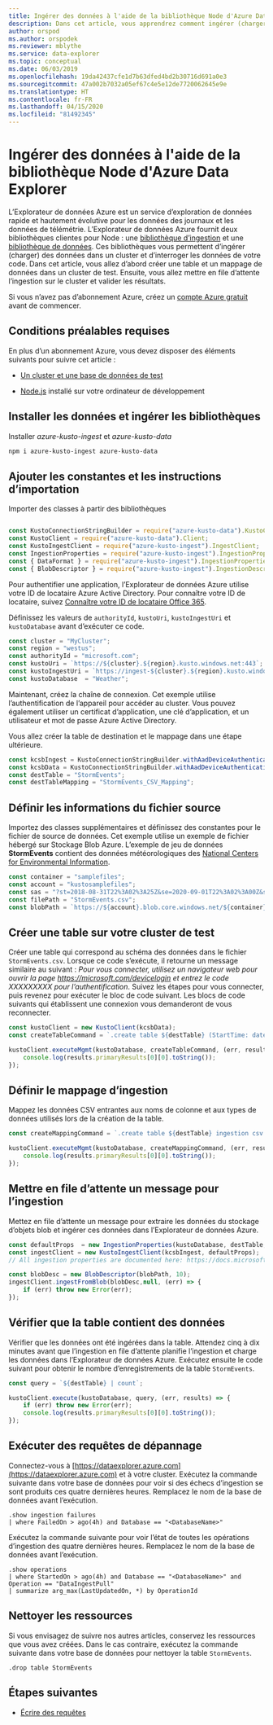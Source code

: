 ```yaml
---
title: Ingérer des données à l'aide de la bibliothèque Node d'Azure Data Explorer
description: Dans cet article, vous apprendrez comment ingérer (charger) des données dans Azure Data Explorer à l’aide de Node.js.
author: orspod
ms.author: orspodek
ms.reviewer: mblythe
ms.service: data-explorer
ms.topic: conceptual
ms.date: 06/03/2019
ms.openlocfilehash: 19da42437cfe1d7b63dfed4bd2b30716d691a0e3
ms.sourcegitcommit: 47a002b7032a05ef67c4e5e12de7720062645e9e
ms.translationtype: HT
ms.contentlocale: fr-FR
ms.lasthandoff: 04/15/2020
ms.locfileid: "81492345"
---
```

# <a name="ingest-data-using-the-azure-data-explorer-node-library"></a>Ingérer des données à l'aide de la bibliothèque Node d'Azure Data Explorer

L’Explorateur de données Azure est un service d’exploration de données rapide et hautement évolutive pour les données des journaux et les données de télémétrie. L’Explorateur de données Azure fournit deux bibliothèques clientes pour Node : une [bibliothèque d’ingestion](https://github.com/Azure/azure-kusto-node/tree/master/azure-kusto-ingest) et une [bibliothèque de données](https://github.com/Azure/azure-kusto-node/tree/master/azure-kusto-data). Ces bibliothèques vous permettent d’ingérer (charger) des données dans un cluster et d’interroger les données de votre code. Dans cet article, vous allez d’abord créer une table et un mappage de données dans un cluster de test. Ensuite, vous allez mettre en file d’attente l’ingestion sur le cluster et valider les résultats.

Si vous n’avez pas d’abonnement Azure, créez un [compte Azure gratuit](https://azure.microsoft.com/free/) avant de commencer.

## <a name="prerequisites"></a>Conditions préalables requises

En plus d’un abonnement Azure, vous devez disposer des éléments suivants pour suivre cet article :

* [Un cluster et une base de données de test](create-cluster-database-portal.md)

* [Node.js](https://nodejs.org/en/download/) installé sur votre ordinateur de développement

## <a name="install-the-data-and-ingest-libraries"></a>Installer les données et ingérer les bibliothèques

Installer *azure-kusto-ingest* et *azure-kusto-data*

```bash
npm i azure-kusto-ingest azure-kusto-data
```

## <a name="add-import-statements-and-constants"></a>Ajouter les constantes et les instructions d’importation

Importer des classes à partir des bibliothèques

```javascript

const KustoConnectionStringBuilder = require("azure-kusto-data").KustoConnectionStringBuilder;
const KustoClient = require("azure-kusto-data").Client;
const KustoIngestClient = require("azure-kusto-ingest").IngestClient;
const IngestionProperties = require("azure-kusto-ingest").IngestionProperties;
const { DataFormat } = require("azure-kusto-ingest").IngestionPropertiesEnums;
const { BlobDescriptor } = require("azure-kusto-ingest").IngestionDescriptors;

```
Pour authentifier une application, l’Explorateur de données Azure utilise votre ID de locataire Azure Active Directory. Pour connaître votre ID de locataire, suivez [Connaître votre ID de locataire Office 365](https://docs.microsoft.com/onedrive/find-your-office-365-tenant-id).

Définissez les valeurs de `authorityId`, `kustoUri`, `kustoIngestUri` et `kustoDatabase` avant d’exécuter ce code.

```javascript
const cluster = "MyCluster";
const region = "westus";
const authorityId = "microsoft.com";
const kustoUri = `https://${cluster}.${region}.kusto.windows.net:443`;
const kustoIngestUri = `https://ingest-${cluster}.${region}.kusto.windows.net:443`;
const kustoDatabase  = "Weather";
```

Maintenant, créez la chaîne de connexion. Cet exemple utilise l’authentification de l’appareil pour accéder au cluster. Vous pouvez également utiliser un certificat d’application, une clé d’application, et un utilisateur et mot de passe Azure Active Directory.

Vous allez créer la table de destination et le mappage dans une étape ultérieure.

```javascript
const kcsbIngest = KustoConnectionStringBuilder.withAadDeviceAuthentication(kustoIngestUri, authorityId);
const kcsbData = KustoConnectionStringBuilder.withAadDeviceAuthentication(kustoUri, authorityId);
const destTable = "StormEvents";
const destTableMapping = "StormEvents_CSV_Mapping";
```

## <a name="set-source-file-information"></a>Définir les informations du fichier source

Importez des classes supplémentaires et définissez des constantes pour le fichier de source de données. Cet exemple utilise un exemple de fichier hébergé sur Stockage Blob Azure. L’exemple de jeu de données **StormEvents** contient des données météorologiques des [National Centers for Environmental Information](https://www.ncdc.noaa.gov/stormevents/).

```javascript
const container = "samplefiles";
const account = "kustosamplefiles";
const sas = "?st=2018-08-31T22%3A02%3A25Z&se=2020-09-01T22%3A02%3A00Z&sp=r&sv=2018-03-28&sr=b&sig=LQIbomcKI8Ooz425hWtjeq6d61uEaq21UVX7YrM61N4%3D";
const filePath = "StormEvents.csv";
const blobPath = `https://${account}.blob.core.windows.net/${container}/${filePath}${sas}`;
```

## <a name="create-a-table-on-your-test-cluster"></a>Créer une table sur votre cluster de test

Créer une table qui correspond au schéma des données dans le fichier `StormEvents.csv`. Lorsque ce code s’exécute, il retourne un message similaire au suivant : *Pour vous connecter, utilisez un navigateur web pour ouvrir la page https://microsoft.com/devicelogin et entrez le code XXXXXXXXX pour l’authentification*. Suivez les étapes pour vous connecter, puis revenez pour exécuter le bloc de code suivant. Les blocs de code suivants qui établissent une connexion vous demanderont de vous reconnecter.

```javascript
const kustoClient = new KustoClient(kcsbData);
const createTableCommand = `.create table ${destTable} (StartTime: datetime, EndTime: datetime, EpisodeId: int, EventId: int, State: string, EventType: string, InjuriesDirect: int, InjuriesIndirect: int, DeathsDirect: int, DeathsIndirect: int, DamageProperty: int, DamageCrops: int, Source: string, BeginLocation: string, EndLocation: string, BeginLat: real, BeginLon: real, EndLat: real, EndLon: real, EpisodeNarrative: string, EventNarrative: string, StormSummary: dynamic)`;

kustoClient.executeMgmt(kustoDatabase, createTableCommand, (err, results) => {
    console.log(results.primaryResults[0][0].toString());
});
```

## <a name="define-ingestion-mapping"></a>Définir le mappage d’ingestion

Mappez les données CSV entrantes aux noms de colonne et aux types de données utilisés lors de la création de la table.

```javascript
const createMappingCommand = `.create table ${destTable} ingestion csv mapping '${destTableMapping}' '[{"Name":"StartTime","datatype":"datetime","Ordinal":0}, {"Name":"EndTime","datatype":"datetime","Ordinal":1},{"Name":"EpisodeId","datatype":"int","Ordinal":2},{"Name":"EventId","datatype":"int","Ordinal":3},{"Name":"State","datatype":"string","Ordinal":4},{"Name":"EventType","datatype":"string","Ordinal":5},{"Name":"InjuriesDirect","datatype":"int","Ordinal":6},{"Name":"InjuriesIndirect","datatype":"int","Ordinal":7},{"Name":"DeathsDirect","datatype":"int","Ordinal":8},{"Name":"DeathsIndirect","datatype":"int","Ordinal":9},{"Name":"DamageProperty","datatype":"int","Ordinal":10},{"Name":"DamageCrops","datatype":"int","Ordinal":11},{"Name":"Source","datatype":"string","Ordinal":12},{"Name":"BeginLocation","datatype":"string","Ordinal":13},{"Name":"EndLocation","datatype":"string","Ordinal":14},{"Name":"BeginLat","datatype":"real","Ordinal":16},{"Name":"BeginLon","datatype":"real","Ordinal":17},{"Name":"EndLat","datatype":"real","Ordinal":18},{"Name":"EndLon","datatype":"real","Ordinal":19},{"Name":"EpisodeNarrative","datatype":"string","Ordinal":20},{"Name":"EventNarrative","datatype":"string","Ordinal":21},{"Name":"StormSummary","datatype":"dynamic","Ordinal":22}]'`;

kustoClient.executeMgmt(kustoDatabase, createMappingCommand, (err, results) => {
    console.log(results.primaryResults[0][0].toString());
});
```

## <a name="queue-a-message-for-ingestion"></a>Mettre en file d’attente un message pour l’ingestion

Mettez en file d’attente un message pour extraire les données du stockage d’objets blob et ingérer ces données dans l’Explorateur de données Azure.

```javascript
const defaultProps  = new IngestionProperties(kustoDatabase, destTable, DataFormat.csv, null,destTableMapping, {'ignoreFirstRecord': 'true'});
const ingestClient = new KustoIngestClient(kcsbIngest, defaultProps);
// All ingestion properties are documented here: https://docs.microsoft.com/azure/kusto/management/data-ingest#ingestion-properties

const blobDesc = new BlobDescriptor(blobPath, 10);
ingestClient.ingestFromBlob(blobDesc,null, (err) => {
    if (err) throw new Error(err);
});
```

## <a name="validate-that-table-contains-data"></a>Vérifier que la table contient des données

Vérifier que les données ont été ingérées dans la table. Attendez cinq à dix minutes avant que l’ingestion en file d’attente planifie l’ingestion et charge les données dans l’Explorateur de données Azure. Exécutez ensuite le code suivant pour obtenir le nombre d’enregistrements de la table `StormEvents`.

```javascript
const query = `${destTable} | count`;

kustoClient.execute(kustoDatabase, query, (err, results) => {
    if (err) throw new Error(err);  
    console.log(results.primaryResults[0][0].toString());
});
```

## <a name="run-troubleshooting-queries"></a>Exécuter des requêtes de dépannage

Connectez-vous à [https://dataexplorer.azure.com](https://dataexplorer.azure.com) et à votre cluster. Exécutez la commande suivante dans votre base de données pour voir si des échecs d’ingestion se sont produits ces quatre dernières heures. Remplacez le nom de la base de données avant l’exécution.
    
```Kusto
.show ingestion failures
| where FailedOn > ago(4h) and Database == "<DatabaseName>"
```

Exécutez la commande suivante pour voir l’état de toutes les opérations d’ingestion des quatre dernières heures. Remplacez le nom de la base de données avant l’exécution.

```Kusto
.show operations
| where StartedOn > ago(4h) and Database == "<DatabaseName>" and Operation == "DataIngestPull"
| summarize arg_max(LastUpdatedOn, *) by OperationId
```

## <a name="clean-up-resources"></a>Nettoyer les ressources

Si vous envisagez de suivre nos autres articles, conservez les ressources que vous avez créées. Dans le cas contraire, exécutez la commande suivante dans votre base de données pour nettoyer la table `StormEvents`.

```Kusto
.drop table StormEvents
```

## <a name="next-steps"></a>Étapes suivantes

* [Écrire des requêtes](write-queries.md)
